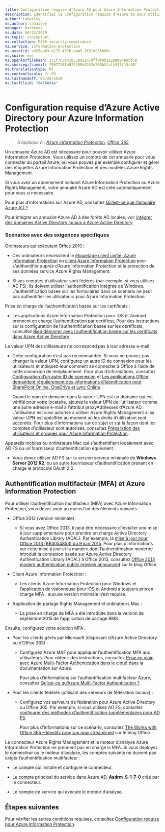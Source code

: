 ```yaml
---
title: Configuration requise d’Azure AD pour Azure Information Protection – AIP
description: Identifiez la configuration requise d’Azure AD pour utiliser Azure Information Protection afin de permettre l’authentification des utilisateurs.
author: cabailey
ms.author: cabailey
manager: barbkess
ms.date: 04/23/2019
ms.topic: conceptual
ms.collection: M365-security-compliance
ms.service: information-protection
ms.assetid: ed25aa83-e272-437b-b445-3f01e985860c
ms.suite: ems
ms.openlocfilehash: 171f7c3a410578421d7dffdf4ba12808940abf58
ms.sourcegitcommit: f9077101a974459a4252e763b5fafe51ff15a16f
ms.translationtype: MT
ms.contentlocale: fr-FR
ms.lasthandoff: 04/28/2019
ms.locfileid: "64768044"
---
```

# <a name="azure-active-directory-requirements-for-azure-information-protection"></a>Configuration requise d’Azure Active Directory pour Azure Information Protection

>*S’applique à : [Azure Information Protection](https://azure.microsoft.com/pricing/details/information-protection), [Office 365](https://download.microsoft.com/download/E/C/F/ECF42E71-4EC0-48FF-AA00-577AC14D5B5C/Azure_Information_Protection_licensing_datasheet_EN-US.pdf)*

Un annuaire Azure AD est nécessaire pour pouvoir utiliser Azure Information Protection. Vous utilisez un compte de cet annuaire pour vous connecter au portail Azure, où vous pouvez par exemple configurer et gérer des étiquettes Azure Information Protection et des modèles Azure Rights Management.

Si vous avez un abonnement incluant Azure Information Protection ou Azure Rights Management, votre annuaire Azure AD est créé automatiquement pour vous si nécessaire.  

Pour plus d’informations sur Azure AD, consultez [Qu’est-ce que l’annuaire Azure AD ?](/azure/active-directory/fundamentals/active-directory-whatis)

Pour intégrer un annuaire Azure AD à des forêts AD locales, voir [Intégrer des domaines Active Directory locaux à Azure Active Directory](/azure/architecture/reference-architectures/identity/azure-ad).

### <a name="scenarios-that-have-specific-requirements"></a>Scénarios avec des exigences spécifiques 

Ordinateurs qui exécutent Office 2010 : 

- Ces ordinateurs nécessitent le [étiquetage client unifié, Azure Information Protection](./rms-client/aip-clientv2.md) ou [client Azure Information Protection](./rms-client/aip-client.md) pour s’authentifier auprès d’Azure Information Protection et la protection de ses données service Azure Rights Management.

- Si vos comptes d’utilisateur sont fédérés (par exemple, si vous utilisez AD FS), ils doivent utiliser l’authentification intégrée de Windows. L’authentification basée sur les formulaires dans ce scénario ne peut pas authentifier les utilisateurs pour Azure Information Protection.

Prise en charge de l’authentification basée sur les certificats :

- Les applications Azure Information Protection pour iOS et Android prennent en charge l’authentification par certificat. Pour des instructions sur la configuration de l’authentification basée sur les certificats, consultez [Bien démarrer avec l’authentification basée sur les certificats dans Azure Active Directory](/azure/active-directory/active-directory-certificate-based-authentication-get-started).

La valeur UPN des utilisateurs ne correspond pas à leur adresse e-mail :

- Cette configuration n’est pas recommandée. Si vous ne pouvez pas changer la valeur UPN, configurez un autre ID de connexion pour les utilisateurs et indiquez-leur comment se connecter à Office à l’aide de cette connexion de remplacement. Pour plus d’informations, consultez [Configuration d’un autre ID de connexion](/windows-server/identity/ad-fs/operations/configuring-alternate-login-id) et [Les applications Office demandent régulièrement des informations d’identification pour SharePoint Online, OneDrive et Lync Online](https://support.microsoft.com/help/2913639/office-applications-periodically-prompt-for-credentials-to-sharepoint-online,-onedrive,-and-lync-online).
    
    Quand le nom de domaine dans la valeur UPN est un domaine qui est vérifié pour votre locataire, ajoutez la valeur UPN de l’utilisateur comme une autre adresse e-mail à l’attribut proxyAddresses d’Azure AD. L’utilisateur est ainsi autorisé à utiliser Azure Rights Management si sa valeur UPN est spécifiée au moment où les droits d’utilisation sont accordés. Pour plus d’informations sur ce sujet et sur la façon dont les comptes d’utilisateur sont autorisés, consultez [Préparation des utilisateurs et groupes pour Azure Information Protection](prepare.md).

Appareils mobiles ou ordinateurs Mac qui s’authentifient localement avec AD FS ou un fournisseur d’authentification équivalent :

- Vous devez utiliser AD FS sur la version serveur minimale de **Windows Server 2012 R2**, ou un autre fournisseur d’authentification prenant en charge le protocole OAuth 2.0.

## <a name="multi-factor-authentication-mfa-and-azure-information-protection"></a>Authentification multifacteur (MFA) et Azure Information Protection
Pour utiliser l’authentification multifacteur (MFA) avec Azure Information Protection, vous devez avoir au moins l’un des éléments suivants :

-   Office 2013 (version minimale) :

    -   Si vous avez Office 2013, il peut être nécessaire d’installer une mise à jour supplémentaire pour prendre en charge Active Directory Authentication Library (ADAL). Par exemple, la [mise à jour pour Office 2013 (KB3054853) du 9 juin 2015](https://support.microsoft.com/kb/3054853). Pour plus d’informations sur cette mise à jour et la manière dont l’authentification moderne introduit la connexion basée sur Azure Active Directory Authentication Library (ADAL) à Office 2013, consultez [Office 2013 modern authentication public preview announced](https://blogs.office.com/2015/03/23/office-2013-modern-authentication-public-preview-announced/) sur le blog Office.

- Client Azure Information Protection :

    - Les clients Azure Information Protection pour Windows et l’application de visionneuse pour iOS et Android a toujours pris en charge MFA ; aucune version minimale n’est requise. 

-   Application de partage Rights Management et ordinateurs Mac :

    -   La prise en charge de MFA a été introduite dans la version de septembre 2015 de l’application de partage RMS.

Ensuite, configurez votre solution MFA :

-   Pour les clients gérés par Microsoft (disposant d’Azure Active Directory ou d’Office 365) :

    - Configurez Azure MAF pour appliquer l’authentification MFA aux utilisateurs. Pour obtenir des instructions, consultez [Prise en main avec Azure Multi-Factor Authentication dans le cloud](/multi-factor-authentication/multi-factor-authentication-get-started-cloud) dans la documentation sur Azure.

        Pour plus d’informations sur l’authentification multifacteur Azure, consultez [Qu’est-ce qu’Azure Multi-Factor Authentication ?](/multi-factor-authentication/multi-factor-authentication).

- Pour les clients fédérés (utilisant des serveurs de fédération locaux) :

    - Configurez vos serveurs de fédération pour Azure Active Directory ou Office 365. Par exemple, si vous utilisez AD FS, consultez [configurer des méthodes d’authentification supplémentaires pour AD FS](/windows-server/identity/ad-fs/operations/configure-additional-authentication-methods-for-ad-fs).

        Pour plus d’informations sur ce scénario, consultez [The Works with Office 365 – Identity program now streamlined](https://blogs.office.com/2014/01/30/the-works-with-office-365-identity-program-now-streamlined/) sur le blog Office.

Le connecteur Azure Rights Management et le moteur d’analyse Azure Information Protection ne prennent pas en charge la MFA. Si vous déployez le connecteur ou le moteur d’analyse, les comptes suivants ne doivent pas exiger l’authentification multifacteur :

- Le compte qui installe et configure le connecteur.

- Le compte principal du service dans Azure AD, **Aadrm_S-1-7-0** créé par le connecteur.
 
- Le compte de service qui exécute le moteur d’analyse.

## <a name="next-steps"></a>Étapes suivantes
Pour vérifier les autres conditions requises, consultez [Configuration requise pour Azure Information Protection](requirements.md).

